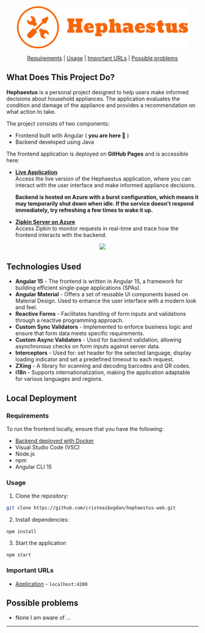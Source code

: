 <div align="center">
   <img width="450" src="src\assets\logos\hephaestus-logo.png" >
</div>

<div align="center">

   [Requirements](#requirements) | 
   [Usage](#usage) | 
   [Important URLs](#important-urls) |
   [Possible problems](#possible-problems)

</div>

## What Does This Project Do?
**Hephaestus** is a personal project designed to help users make informed decisions about household appliances. The application evaluates the condition and damage of the appliance and provides a recommendation on what action to take. 

The project consists of two components:
 - Frontend built with Angular ( **you are here 📍** )
 - Backend developed using Java

The frontend application is deployed on **GitHub Pages** and is accessible here:

- **[Live Application](https://cristeaibogdan.github.io/hephaestus-web/)**  
  Access the live version of the Hephaestus application, where you can interact with the user interface and make informed appliance decisions.
  
  **Backend is hosted on Azure with a burst configuration, which means it may temporarily shut down when idle. If the service doesn't respond immediately, try refreshing a few times to wake it up.**

- **[Zipkin Server on Azure](https://zipkin.kindmeadow-812476e6.northeurope.azurecontainerapps.io)**  
  Access Zipkin to monitor requests in real-time and trace how the frontend interacts with the backend.

<div align="center">
   <img src="src\assets\images\Application.gif" >
</div>

## Technologies Used
* **Angular 15** - The frontend is written in Angular 15, a framework for building efficient single-page applications (SPAs).
* **Angular Material** - Offers a set of reusable UI components based on Material Design. Used to enhance the user interface with a modern look and feel.
* **Reactive Forms** - Facilitates handling of form inputs and validations through a reactive programming approach.
* **Custom Sync Validators** - Implemented to enforce business logic and ensure that form data meets specific requirements.
* **Custom Async Validators** - Used for backend validation, allowing asynchronous checks on form inputs against server data.
* **Interceptors** - Used for: set header for the selected language, display loading indicator and set a predefined timeout to each request.
* **ZXing** - A library for scanning and decoding barcodes and QR codes.
* **i18n** - Supports internationalization, making the application adaptable for various languages and regions.

## Local Deployment

### Requirements
To run the frontend locally, ensure that you have the following:

* [Backend deployed with Docker](https://github.com/cristeaibogdan/hephaestus-api/blob/main/README.md)
* Visual Studio Code (VSC)
* Node.js
* npm
* Angular CLI 15

### Usage
1. Clone the repository:
```bash
git clone https://github.com/cristeaibogdan/hephaestus-web.git
```
2. Install dependencies:
```
npm install
```
3. Start the application
```
npm start
```

### Important URLs
- [Application](http://localhost:4200) - `localhost:4200`

## Possible problems
* None I am aware of ...

***
